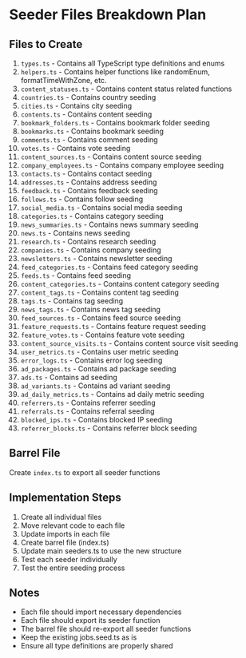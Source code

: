 # Seeder Files Breakdown Plan

## Files to Create

1. `types.ts` - Contains all TypeScript type definitions and enums
2. `helpers.ts` - Contains helper functions like randomEnum, formatTimeWithZone, etc.
3. `content_statuses.ts` - Contains content status related functions
4. `countries.ts` - Contains country seeding
5. `cities.ts` - Contains city seeding
6. `contents.ts` - Contains content seeding
7. `bookmark_folders.ts` - Contains bookmark folder seeding
8. `bookmarks.ts` - Contains bookmark seeding
9. `comments.ts` - Contains comment seeding
10. `votes.ts` - Contains vote seeding
11. `content_sources.ts` - Contains content source seeding
12. `company_employees.ts` - Contains company employee seeding
13. `contacts.ts` - Contains contact seeding
14. `addresses.ts` - Contains address seeding
15. `feedback.ts` - Contains feedback seeding
16. `follows.ts` - Contains follow seeding
17. `social_media.ts` - Contains social media seeding
18. `categories.ts` - Contains category seeding
19. `news_summaries.ts` - Contains news summary seeding
20. `news.ts` - Contains news seeding
21. `research.ts` - Contains research seeding
22. `companies.ts` - Contains company seeding
23. `newsletters.ts` - Contains newsletter seeding
24. `feed_categories.ts` - Contains feed category seeding
25. `feeds.ts` - Contains feed seeding
26. `content_categories.ts` - Contains content category seeding
27. `content_tags.ts` - Contains content tag seeding
28. `tags.ts` - Contains tag seeding
29. `news_tags.ts` - Contains news tag seeding
30. `feed_sources.ts` - Contains feed source seeding
31. `feature_requests.ts` - Contains feature request seeding
32. `feature_votes.ts` - Contains feature vote seeding
33. `content_source_visits.ts` - Contains content source visit seeding
34. `user_metrics.ts` - Contains user metric seeding
35. `error_logs.ts` - Contains error log seeding
36. `ad_packages.ts` - Contains ad package seeding
37. `ads.ts` - Contains ad seeding
38. `ad_variants.ts` - Contains ad variant seeding
39. `ad_daily_metrics.ts` - Contains ad daily metric seeding
40. `referrers.ts` - Contains referrer seeding
41. `referrals.ts` - Contains referral seeding
42. `blocked_ips.ts` - Contains blocked IP seeding
43. `referrer_blocks.ts` - Contains referrer block seeding

## Barrel File

Create `index.ts` to export all seeder functions

## Implementation Steps

1. Create all individual files
2. Move relevant code to each file
3. Update imports in each file
4. Create barrel file (index.ts)
5. Update main seeders.ts to use the new structure
6. Test each seeder individually
7. Test the entire seeding process

## Notes

- Each file should import necessary dependencies
- Each file should export its seeder function
- The barrel file should re-export all seeder functions
- Keep the existing jobs.seed.ts as is
- Ensure all type definitions are properly shared
